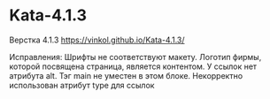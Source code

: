 # Kata-4.1.3
Верстка 4.1.3 https://vinkol.github.io/Kata-4.1.3/

Исправления: Шрифты не соответствуют макету.
            Логотип фирмы, которой посвящена страница, является контентом.
            У ссылок нет атрибута alt.
            Тэг main не уместен в этом блоке.
            Некорректно использован атрибут type для ссылок